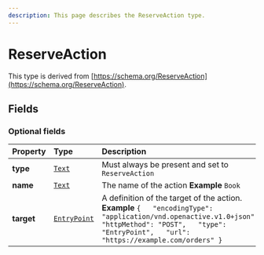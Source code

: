 ```yaml
---
description: This page describes the ReserveAction type.
---
```


# ReserveAction

This type is derived from [https://schema.org/ReserveAction](https://schema.org/ReserveAction).

## **Fields**

### **Optional fields**

| Property | Type | Description |
| :--- | :--- | :--- |
| **type** |  [`Text`](https://schema.org/Text) |  Must always be present and set to `ReserveAction` |
| **name** |  [`Text`](https://schema.org/Text) |  The name of the action  **Example**  `Book` |
| **target** |  [`EntryPoint`](https://docs.openactive.io/data-model/types/entrypoint) |  A definition of the target of the action.  **Example**  `{   "encodingType": "application/vnd.openactive.v1.0+json",   "httpMethod": "POST",   "type": "EntryPoint",   "url": "https://example.com/orders" }` |

